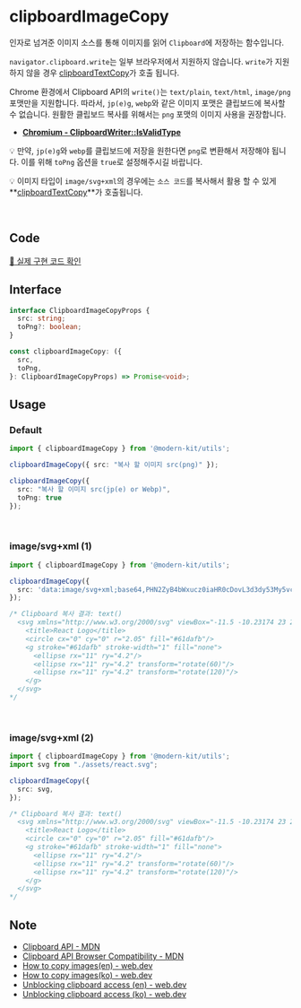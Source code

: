 # clipboardImageCopy

인자로 넘겨준 이미지 소스를 통해 이미지를 읽어 `Clipboard`에 저장하는 함수입니다.

`navigator.clipboard.write`는 일부 브라우저에서 지원하지 않습니다. `write`가 지원하지 않을 경우 [clipboardTextCopy](https://modern-agile-team.github.io/modern-kit/docs/utils/clipboard/clipboardTextCopy)가 호출 됩니다.

Chrome 환경에서 Clipboard API의 `write()`는 `text/plain`, `text/html`, `image/png` 포맷만을 지원합니다. 따라서, `jp(e)g`, `webp`와 같은 이미지 포맷은 클립보드에 복사할 수 없습니다. 원활한 클립보드 복사를 위해서는 `png` 포맷의 이미지 사용을 권장합니다.
- **[Chromium - ClipboardWriter::IsValidType](https://source.chromium.org/chromium/chromium/src/+/main:third_party/blink/renderer/modules/clipboard/clipboard_writer.cc;l=304;drc=e882b8e4a8272f65cb14c608d3d2bc4f0512aa20)**

💡 만약, `jp(e)g`와 `webp`를 클립보드에 저장을 원한다면 `png`로 변환해서 저장해야 됩니다. 이를 위해 `toPng` 옵션을 `true`로 설정해주시길 바랍니다.

💡 이미지 타입이 `image/svg+xml`의 경우에는 `소스 코드`를 복사해서 활용 할 수 있게 **[clipboardTextCopy](https://modern-agile-team.github.io/modern-kit/docs/utils/clipboard/clipboardTextCopy)**가 호출됩니다. 

<br />

## Code
[🔗 실제 구현 코드 확인](https://github.com/modern-agile-team/modern-kit/blob/main/packages/utils/src/clipboard/clipboardImageCopy/index.ts)

## Interface
```ts title="typescript"
interface ClipboardImageCopyProps {
  src: string;
  toPng?: boolean;
}

const clipboardImageCopy: ({
  src,
  toPng,
}: ClipboardImageCopyProps) => Promise<void>;
```

## Usage
### Default
```ts title="typescript"
import { clipboardImageCopy } from '@modern-kit/utils';

clipboardImageCopy({ src: "복사 할 이미지 src(png)" });

clipboardImageCopy({ 
  src: "복사 할 이미지 src(jp(e) or Webp)", 
  toPng: true 
});
```

<br />

### image/svg+xml (1)
```ts title="typescript"
import { clipboardImageCopy } from '@modern-kit/utils';

clipboardImageCopy({
  src: 'data:image/svg+xml;base64,PHN2ZyB4bWxucz0iaHR0cDovL3d3dy53My5vcmcvMjAwMC9zdmciIHZpZXdCb3g9Ii0xMS41IC0xMC4yMzE3NCAyMyAyMC40NjM0OCI+CiAgPHRpdGxlPlJlYWN0IExvZ288L3RpdGxlPgogIDxjaXJjbGUgY3g9IjAiIGN5PSIwIiByPSIyLjA1IiBmaWxsPSIjNjFkYWZiIi8+CiAgPGcgc3Ryb2tlPSIjNjFkYWZiIiBzdHJva2Utd2lkdGg9IjEiIGZpbGw9Im5vbmUiPgogICAgPGVsbGlwc2Ugcng9IjExIiByeT0iNC4yIi8+CiAgICA8ZWxsaXBzZSByeD0iMTEiIHJ5PSI0LjIiIHRyYW5zZm9ybT0icm90YXRlKDYwKSIvPgogICAgPGVsbGlwc2Ugcng9IjExIiByeT0iNC4yIiB0cmFuc2Zvcm09InJvdGF0ZSgxMjApIi8+CiAgPC9nPgo8L3N2Zz4K'
});

/* Clipboard 복사 결과: text()
  <svg xmlns="http://www.w3.org/2000/svg" viewBox="-11.5 -10.23174 23 20.46348">
    <title>React Logo</title>
    <circle cx="0" cy="0" r="2.05" fill="#61dafb"/>
    <g stroke="#61dafb" stroke-width="1" fill="none">
      <ellipse rx="11" ry="4.2"/>
      <ellipse rx="11" ry="4.2" transform="rotate(60)"/>
      <ellipse rx="11" ry="4.2" transform="rotate(120)"/>
    </g>
  </svg>
*/
```

<br />

### image/svg+xml (2)
```ts title="React(typescript)"
import { clipboardImageCopy } from '@modern-kit/utils';
import svg from "./assets/react.svg";

clipboardImageCopy({
  src: svg,
});

/* Clipboard 복사 결과: text()
  <svg xmlns="http://www.w3.org/2000/svg" viewBox="-11.5 -10.23174 23 20.46348">
    <title>React Logo</title>
    <circle cx="0" cy="0" r="2.05" fill="#61dafb"/>
    <g stroke="#61dafb" stroke-width="1" fill="none">
      <ellipse rx="11" ry="4.2"/>
      <ellipse rx="11" ry="4.2" transform="rotate(60)"/>
      <ellipse rx="11" ry="4.2" transform="rotate(120)"/>
    </g>
  </svg>
*/
```

## Note
- [Clipboard API - MDN](https://developer.mozilla.org/en-US/docs/Web/API/Clipboard)
- [Clipboard API Browser Compatibility - MDN](https://developer.mozilla.org/en-US/docs/Web/API/Clipboard#browser_compatibility)
- [How to copy images(en) - web.dev](https://web.dev/patterns/clipboard/copy-images)
- [How to copy images(ko) - web.dev](https://web.dev/patterns/clipboard/copy-images?hl=ko)
- [Unblocking clipboard access (en) - web.dev](https://web.dev/articles/async-clipboard)
- [Unblocking clipboard access (ko) - web.dev](https://web.dev/articles/async-clipboard?hl=ko)